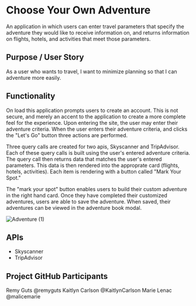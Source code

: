 # Choose Your Own Adventure

An application in which users can enter travel parameters that specify the adventure they would like to receive information on, and returns information on flights, hotels, and activities that meet those parameters.

## Purpose / User Story

As a user who wants to travel, I want to minimize planning so that I can adventure more easily.

## Functionality

On load this application prompts users to create an account. This is not secure, and merely an accent to the application to create a more complete feel for the experience. Upon entering the site, the user may enter their adventure criteria. When the user enters their adventure criteria, and clicks the "Let's Go" button three actions are performed.

Three query calls are created for two apis, Skyscanner and TripAdvisor. Each of these query calls is built using the user's entered adventure criteria. The query call then returns data that matches the user's entered parameters. This data is then rendered into the approprate card (flights, hotels, activities). Each item is rendering with a button called "Mark Your Spot."

The "mark your spot" button enables users to build their custom adventure in the right hand card. Once they have completed their customized adventures, users are able to save the adventure. When saved, their adventures can be viewed in the adventure book modal.

![Adventure (1)](https://user-images.githubusercontent.com/56744605/72667729-e5880200-39d3-11ea-8d2e-cd7bac57257b.png)



## APIs

- Skyscanner
- TripAdvisor

## Project GitHub Participants

Remy Guts @remyguts
Kaitlyn Carlson @KaitlynCarlson
Marie Lenac @malicemarie
